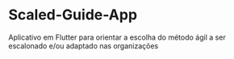 # Scaled-Guide-App
Aplicativo em Flutter para orientar a escolha do método ágil a ser escalonado e/ou adaptado nas organizações
